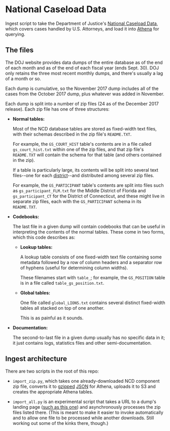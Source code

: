 # National Caseload Data #

Ingest script to take the Department of Justice's
[National Caseload Data][ncd], which covers cases handled by U.S. Attorneys,
and load it into [Athena][] for querying.

[Athena]: https://aws.amazon.com/athena/
[ncd]: https://www.justice.gov/usao/resources/foia-library/national-caseload-data

## The files ##

The DOJ website provides data dumps of the entire database as of the end of
each month and as of the end of each fiscal year (ends Sept. 30). DOJ only
retains the three most recent monthly dumps, and there's usually a lag of a
month or so.

Each dump is cumulative, so the November 2017 dump includes all of the cases
from the October 2017 dump, plus whatever was added in November.

Each dump is split into a number of zip files (24 as of the December 2017
release). Each zip file has one of three structures:

*   **Normal tables:**

    Most of the NCD database tables are stored as fixed-width text files, with
    their schemas described in the zip file's `README.TXT`.

    For example, the `GS_COURT_HIST` table's contents are in a file called
    `gs_court_hist.txt` within one of the zip files, and that zip file's
    `README.TXT` will contain the schema for that table (and others contained
    in the zip).

    If a table is particularly large, its contents will be split into several
    text files--one for each [district][]--and distributed among several zip
    files.

    For example, the `GS_PARTICIPANT` table's contents are split into files
    such as `gs_participant_FLM.txt` for the Middle District of Florida and
    `gs_participant_CT` for the District of Connecticut, and these might live
    in separate zip files, each with the `GS_PARTICIPANT` schema in its
    `README.TXT`.

*   **Codebooks:**

    The last file in a given dump will contain codebooks that can be useful in
    interpreting the contents of the normal tables. These come in two forms,
    which this code describes as:

    *   **Lookup tables:**

        A lookup table consists of one fixed-width text file containing some
        metadata followed by a row of column headers and a separator row of
        hyphens (useful for determining column widths).

        These filenames start with `table_`; for example, the `GS_POSITION`
        table is in a file called `table_gs_position.txt`.

    *   **Global tables:**

        One file called `global_LIONS.txt` contains several distinct
        fixed-width tables all stacked on top of one another.

        This is as painful as it sounds.

*   **Documentation:**

    The second-to-last file in a given dump usually has no specific data in it;
    it just contains logs, statistics files and other semi-documentation.

[district]: https://en.wikipedia.org/wiki/United_States_federal_judicial_district

## Ingest architecture ##

There are two scripts in the root of this repo:

*   `import_zip.py`, which takes one already-downloaded NCD component zip file,
    converts it to [gzipped][athena-compression] [JSON][athena-json] for
    Athena, uploads it to S3 and creates the appropriate Athena tables.

*   `import_all.py` is an experimental script that takes a URL to a dump's
    landing page ([such as this one][dump_fy_2017]) and asynchronously
    processes the zip files listed there. (This is meant to make it easier to
    invoke automatically and to allow one file to be processed while another
    downloads. Still working out some of the kinks there, though.)

[athena-compression]: https://docs.aws.amazon.com/athena/latest/ug/compression-formats.html
[athena-json]: https://docs.aws.amazon.com/athena/latest/ug/json.html
[dump_fy_2017]: https://www.justice.gov/usao/resources/foia-library/national-caseload-data/2017
